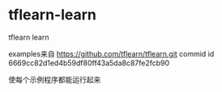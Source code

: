 # tflearn-learn
tflearn learn

examples来自
https://github.com/tflearn/tflearn.git
commid id 6669cc82d1ed4b59df80ff43a5da8c87fe2fcb90

使每个示例程序都能运行起来

